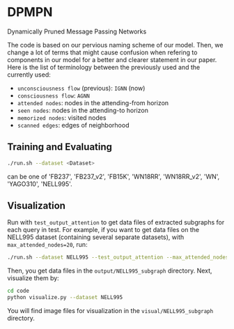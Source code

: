 # DPMPN
Dynamically Pruned Message Passing Networks

The code is based on our pervious naming scheme of our model. Then, we change a lot of terms that might cause confusion when refering to components in our model for a better and clearer statement in our paper. Here is the list of terminology between the previously used and the currently used:

- `unconsciousness flow` (previous): `IGNN` (now)
- `consciousness flow`: `AGNN`
- `attended nodes`: nodes in the attending-from horizon
- `seen nodes`: nodes in the attending-to horizon
- `memorized nodes`: visited nodes
- `scanned edges`: edges of neighborhood

## Training and Evaluating

```bash
./run.sh --dataset <Dataset>
```

<Dataset> can be one of 'FB237', 'FB237_v2', 'FB15K', 'WN18RR', 'WN18RR_v2', 'WN', 'YAGO310', 'NELL995'.

## Visualization

Run with `test_output_attention` to get data files of extracted subgraphs for each query in test. For example, if you want to get data files on the NELL995 dataset (containing several separate datasets), with `max_attended_nodes=20`, run:

```bash
./run.sh --dataset NELL995 --test_output_attention --max_attended_nodes 20 --test_max_attended_nodes 20
```

Then, you get data files in the `output/NELL995_subgraph` directory. Next, visualize them by:

```bash
cd code
python visualize.py --dataset NELL995
```

You will find image files for visualization in the `visual/NELL995_subgraph` directory.

